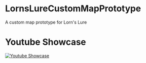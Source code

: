 # LornsLureCustomMapPrototype
 A custom map prototype for Lorn's Lure

# Youtube Showcase
 [![Youtube Showcase](http://img.youtube.com/vi/WozoyAi5I28/0.jpg)](http://www.youtube.com/watch?v=WozoyAi5I28 "Custom Map Prototype | Lorn's Lure")
